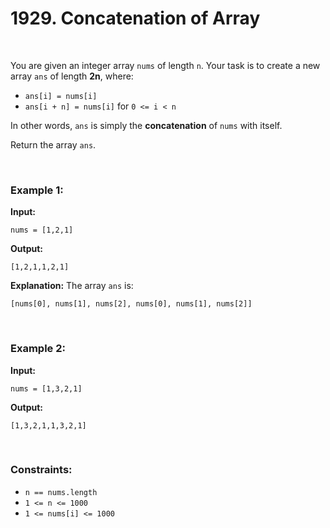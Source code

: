 # 1929. Concatenation of Array

<br>

You are given an integer array `nums` of length `n`.
Your task is to create a new array `ans` of length **2n**, where:

* `ans[i] = nums[i]`
* `ans[i + n] = nums[i]` for `0 <= i < n`

In other words, `ans` is simply the **concatenation** of `nums` with itself.

Return the array `ans`.

<br>

### Example 1:

**Input:**

```
nums = [1,2,1]
```

**Output:**

```
[1,2,1,1,2,1]
```

**Explanation:**
The array `ans` is:

```
[nums[0], nums[1], nums[2], nums[0], nums[1], nums[2]]
```

<br>

### Example 2:

**Input:**

```
nums = [1,3,2,1]
```

**Output:**

```
[1,3,2,1,1,3,2,1]
```

<br>

### Constraints:

* `n == nums.length`
* `1 <= n <= 1000`
* `1 <= nums[i] <= 1000`